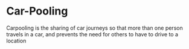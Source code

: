 # Car-Pooling
Carpooling is the sharing of car journeys so that more than one person travels in a car, and prevents the need for others to have to drive to a location 
